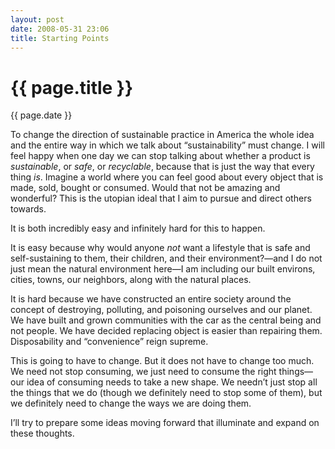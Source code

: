 ```yaml
---
layout: post
date: 2008-05-31 23:06
title: Starting Points
---
```


{{ page.title }}
================

<p class="meta">{{ page.date }}</p>

To change the direction of sustainable practice in America the whole idea and the entire way in which we talk about “sustainability” must change. I will feel happy when one day we can stop talking about whether a product is _sustainable_, or _safe_, or _recyclable_, because that is just the way that every thing _is_. Imagine a world where you can feel good about every object that is made, sold, bought or consumed. Would that not be amazing and wonderful? This is the utopian ideal that I aim to pursue and direct others towards.

It is both incredibly easy and infinitely hard for this to happen. 

It is easy because why would anyone _not_ want a lifestyle that is safe and self-sustaining to them, their children, and their environment?—and I do not just mean the natural environment here—I am including our built environs, cities, towns, our neighbors, along with the natural places. 

It is hard because we have constructed an entire society around the concept of destroying, polluting, and poisoning ourselves and our planet. We have built and grown communities with the car as the central being and not people. We have decided replacing object is easier than repairing them. Disposability and “convenience” reign supreme.

This is going to have to change. But it does not have to change too much. We need not stop consuming, we just need to consume the right things—our idea of consuming needs to take a new shape. We needn’t just stop all the things that we do (though we definitely need to stop some of them), but we definitely need to change the ways we are doing them.

I’ll try to prepare some ideas moving forward that illuminate and expand on these thoughts.